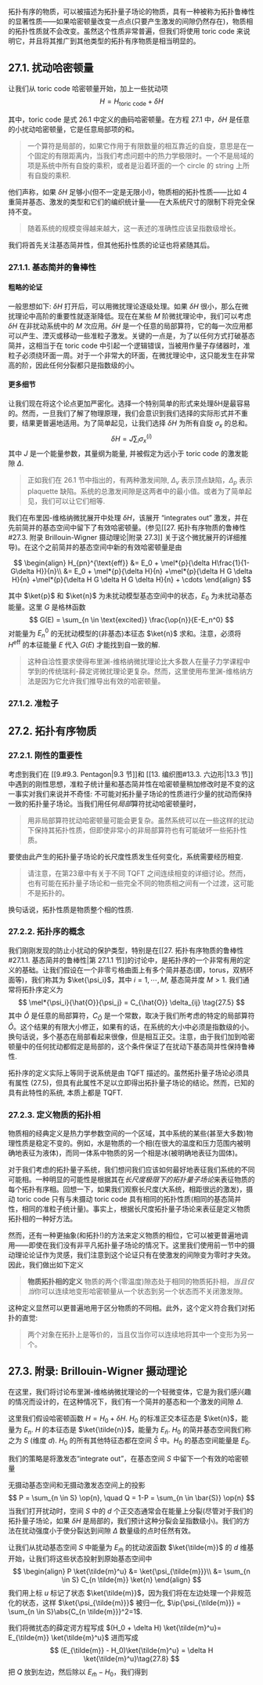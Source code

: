 
拓扑有序的物质，可以被描述为拓扑量子场论的物质，具有一种被称为拓扑鲁棒性的显著性质——如果哈密顿量改变一点点(只要产生激发的间隙仍然存在)，物质相的拓扑性质就不会改变。虽然这个性质非常普遍，但我们将使用 toric code 来说明它，并且将其推广到其他类型的拓扑有序物质是相当明显的。

## 27.1. 扰动哈密顿量
让我们从 toric code 哈密顿量开始，加上一些扰动项
$$
H = H_{\text{toric code}} + \delta H \tag{27.1}
$$

其中，toric code 是式 26.1 中定义的曲码哈密顿量。在方程 27.1 中，$\delta H$ 是任意的小扰动哈密顿量，它是任意局部项的和。
> 一个算符是局部的，如果它作用于有限数量的相互靠近的自旋，意思是在一个固定的有限距离内，当我们考虑问题中的热力学极限时。一个不是局域的项是系统中所有自旋的乘积，或者是沿着环面的一个 circle 的 string 上所有自旋的乘积.

他们声称，如果 $\delta H$ 足够小(但不一定是无限小!)，物质相的拓扑性质——比如 4 重简并基态、激发的类型和它们的编织统计量——在大系统尺寸的限制下将完全保持不变。
> 随着系统的规模变得越来越大，这一表述的准确性应该呈指数级增长。


我们将首先关注基态简并性，但其他拓扑性质的论证也将紧随其后。

### 27.1.1. 基态简并的鲁棒性
#### 粗略的论证
一般思想如下: $\delta H$ 打开后，可以用微扰理论逐级处理。如果 $\delta H$ 很小，那么在微扰理论中高阶的重要性就逐渐降低。现在在某些 $M$ 阶微扰理论中，我们可以考虑 $\delta H$ 在非扰动系统中的 $M$ 次应用。$\delta H$ 是一个任意的局部算符，它的每一次应用都可以产生、湮灭或移动一些准粒子激发。关键的一点是，为了以任何方式打破基态简并，这相当于在 toric code 中引起一个逻辑错误，当被用作量子存储器时，准粒子必须绕环面一周。对于一个非常大的环面，在微扰理论中，这只能发生在非常高的阶，因此任何分裂都只是指数级的小。

#### 更多细节

让我们现在将这个论点更加严密化。选择一个特别简单的形式来处理δH是最容易的。然而，一旦我们了解了物理原理，我们会意识到我们选择的实际形式并不重要，结果更普遍地适用。为了简单起见，让我们选择 $\delta H$ 为所有自旋 $\sigma_x$ 的总和。
$$
\delta H = J\sum_i \sigma_x^{(i)} \tag{27.2}
$$
其中 $J$ 是一个能量参数，其量纲为能量, 并被假定为远小于 toric code 的激发能隙 $\Delta$.
> 正如我们在 26.1 节中指出的，有两种激发间隙, $\Delta_v$ 表示顶点缺陷，$\Delta_p$ 表示 plaquette 缺陷。系统的总激发间隙是这两者中的最小值。或者为了简单起见，我们可以让它们相等.

我们在布里因-维格纳微扰展开中处理 $\delta H$，该展开 “integrates out” 激发，并在先前简并的基态空间中留下了有效哈密顿量。(参见[[27. 拓扑有序物质的鲁棒性#27.3. 附录 Brillouin-Wigner 摄动理论|附录 27.3]] 关于这个微扰展开的详细推导)。在这个之前简并的基态空间中新的有效哈密顿量是由

$$
\begin{align}
H_{pn}^{\text{eff}} &= E_0 + \mel*{p}{\delta H\frac{1}{1-G\delta H}}{n}\\
&= E_0 + \mel*{p}{\delta H}{n}
+\mel*{p}{\delta H G \delta H}{n}
+\mel*{p}{\delta H G \delta H G \delta H}{n} + \cdots
\end{align}
$$


其中 $\ket{p}$ 和 $\ket{n}$ 为未扰动模型基态空间中的状态，$E_0$ 为未扰动基态能量。这里 $G$ 是格林函数
$$
G(E) = \sum_{n \in \text{excited}} \frac{\op{n}}{E-E_n^0}
$$
对能量为 $E^0_n$ 的无扰动模型的(非基态)本征态 $\ket{n}$ 求和。注意，必须将 $H^{\text{eff}}$ 的本征能量 $E$ 代入 $G(E)$ 才能找到自一致的解.
> 这种自洽性要求使得布里渊-维格纳微扰理论比大多数人在量子力学课程中学到的传统瑞利-薛定谔微扰理论更复杂。然而，这里使用布里渊-维格纳方法是因为它允许我们推导出有效的哈密顿量。
### 27.1.2. 准粒子


## 27.2. 拓扑有序物质

### 27.2.1. 刚性的重要性

考虑到我们在 [[9.#9.3. Pentagon|9.3 节]]和 [[13. 编织图#13.3. 六边形|13.3 节]]中遇到的刚性思想，准粒子统计量和基态简并性在哈密顿量稍加修改时是不变的这一事实对我们来说并不奇怪: 不可能对拓扑量子场论的性质进行少量的扰动而保持一致的拓扑量子场论。当我们用任何*局部*算符扰动哈密顿量时，
> 用非局部算符扰动哈密顿量可能会更复杂。虽然系统可以在一些这样的扰动下保持其拓扑性质，但即使非常小的非局部算符也有可能破坏一些拓扑性质。


要使由此产生的拓扑量子场论的长尺度性质发生任何变化，系统需要经历相变.
> 请注意，在第23章中有关于不同 TQFT 之间连续相变的详细讨论。然而，也有可能在拓扑量子场论和一些完全不同的物质相之间有一个过渡，这可能不是拓扑的。

换句话说，拓扑性质是物质整个相的性质.

### 27.2.2. 拓扑序的概念

我们刚刚发现的防止小扰动的保护类型，特别是在[[27. 拓扑有序物质的鲁棒性#27.1.1. 基态简并的鲁棒性|第 27.1.1 节]]的讨论中，是拓扑序的一个非常有用的定义的基础。让我们假设在一个非零亏格曲面上有多个简并基态(即，torus，双柄环面等)，我们称其为 $\ket{\psi_i}$，其中 $i = 1, \cdots, M$, 基态简并度 $M >1$. 我们通常将拓扑序定义为
$$
\mel*{\psi_i}{\hat{O}}{\psi_j} = C_{\hat{O}} \delta_{ij} \tag{27.5}
$$
其中 $\hat{O}$ 是任意的局部算符，$C_{\hat{O}}$ 是一个常数，取决于我们所考虑的特定的局部算符 $\hat{O}$。这个结果的有限大小修正，如果有的话，在系统的大小中必须是指数级的小。换句话说，多个基态在局部看起来很像，但是相互正交。注意，由于我们加到哈密顿量中的任何扰动都假定是局部的，这个条件保证了在扰动下基态简并性保持鲁棒性.

拓扑序的定义实际上等同于说系统是由 TQFT 描述的。虽然拓扑量子场论必须具有属性 (27.5)，但具有此属性不足以立即得出拓扑量子场论的结论。然而，已知的具有此特性的系统, 本质上都是 TQFT.

### 27.2.3. 定义物质的拓扑相
物质相的经典定义是热力学参数空间的一个区域，其中系统的某些(甚至大多数)物理性质是稳定不变的。例如，水是物质的一个相(在很大的温度和压力范围内被明确地表征为液体)，而同一体系中物质的另一个相是冰(被明确地表征为固体)。

对于我们考虑的拓扑量子系统，我们想问我们应该如何最好地表征我们系统的不同可能相。一种明显的可能性是根据其在*长尺度极限下的拓扑量子场论*来表征物质的每个拓扑有序相。回想一下，如果我们观察长尺度(大系统，相距很远的激发)，摄动 toric code 只有与未摄动 toric code 具有相同的拓扑性质(相同的基态简并性，相同的准粒子统计量)。事实上，根据长尺度拓扑量子场论来表征是定义物质拓扑相的一种好方法。

然而，还有一种更抽象(和拓扑!)的方法来定义物质的相位，它可以被更普遍地调用——即使在我们没有非平凡拓扑量子场论的情况下。这里我们使用前一节中的摄动理论论证作为灵感，我们注意到这个论证只有在使激发的间隙变为零时才失效。因此，我们做出如下定义

> **物质拓扑相的定义** 物质的两个(零温度)隙态处于相同的物质拓扑相，*当且仅当*你可以连续地变形哈密顿量从一个状态到另一个状态而不关闭激发隙。

这种定义显然可以更普遍地用于区分物质的不同相。此外，这个定义符合我们对拓扑的直觉:

> 两个对象在拓扑上是等价的，当且仅当你可以连续地将其中一个变形为另一个。




## 27.3. 附录: Brillouin-Wigner 摄动理论
在这里，我们将讨论布里渊-维格纳微扰理论的一个轻微变体，它是为我们感兴趣的情况而设计的，在这种情况下，我们有一个简并的基态和一个激发的间隙 $\Delta$.

这里我们假设哈密顿函数 $H = H_0 + \delta H$. $H_0$ 的标准正交本征态是 $\ket{n}$，能量为 $E_n$. $H$ 的本征态是 $\ket{\tilde{n}}$，能量为 $E_{\tilde{n}}$. $H_0$ 的简并基态空间我们称之为 $S$ (维度 $d$). $H_0$ 的所有其他特征态都在空间 $\bar{S}$ 中。$H_0$ 的基态空间能量是 $E_0$.

我们的策略是将激发态“integrate out”，在基态空间 $S$ 中留下一个有效的哈密顿量

无摄动基态空间和无摄动激发态空间上的投影
$$
P = \sum_{n \in S} \op{n}, \quad Q = 1-P = \sum_{n \in \bar{S}} \op{n}
$$
当我们打开扰动时，空间 $S$ 中的 $d$ 个正交态通常会在能量上分裂(尽管对于我们的拓扑量子场论，如果 $\delta H$ 是局部的，我们预计这种分裂会呈指数级小)。我们的方法在扰动强度小于使分裂达到间隙 $\Delta$ 数量级的点时任然有效。

让我们从扰动基态空间 $S$ 中能量为 $E_{\tilde{m}}$ 的扰动波函数 $\ket{\tilde{m}}$ 的 $d$ 维基开始，让我们将这些状态投射到原始基态空间中
$$
\begin{align}
P \ket{\tilde{m}^u} &= \ket{\psi_{\tilde{m}}}\\
&= \sum_{n \in S} C_{n \tilde{m}} \ket{n}
\end{align}
$$
我们用上标 $u$ 标记了状态 $\ket{\tilde{m}}$，因为我们将在左边处理一个非规范化的状态，这样 $\ket{\psi_{\tilde{m}}}$ 被归一化, $\ip{\psi_{\tilde{m}}} = \sum_{n \in S}\abs{C_{n \tilde{m}}}^2=1$.

我们将微扰态的薛定谔方程写成 $(H_0 + \delta H) \ket{\tilde{m}^u}= E_{\tilde{m}} \ket{\tilde{m}^u}$ 进而写成
$$
(E_{\tilde{m}} - H_0)\ket{\tilde{m}^u} = \delta H \ket{\tilde{m}^u}\tag{27.8}
$$
把 $Q$ 放到左边，然后除以 $E_{\tilde{m}} - H_0$，我们得到





